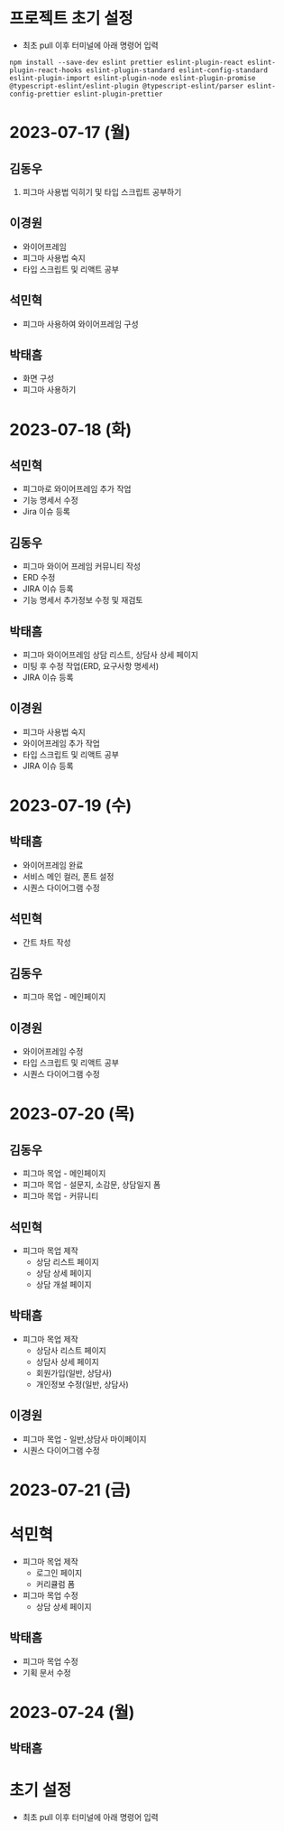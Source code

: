 # 프로젝트 초기 설정

- 최초 pull 이후 터미널에 아래 명령어 입력

```
npm install --save-dev eslint prettier eslint-plugin-react eslint-plugin-react-hooks eslint-plugin-standard eslint-config-standard eslint-plugin-import eslint-plugin-node eslint-plugin-promise @typescript-eslint/eslint-plugin @typescript-eslint/parser eslint-config-prettier eslint-plugin-prettier
```

# 2023-07-17 (월)
 
## 김동우 
 
1. 피그마 사용법 익히기 및 타입 스크립트 공부하기

## 이경원

- 와이어프레임
- 피그마 사용법 숙지  
- 타입 스크립트 및 리액트 공부

## 석민혁

- 피그마 사용하여 와이어프레임 구성

## 박태흠

- 화면 구성
- 피그마 사용하기

# 2023-07-18 (화)

## 석민혁

- 피그마로 와이어프레임 추가 작업
- 기능 명세서 수정
- Jira 이슈 등록

## 김동우

- 피그마 와이어 프레임 커뮤니티 작성
- ERD 수정
- JIRA 이슈 등록
- 기능 명세서 추가정보 수정 및 재검토

## 박태흠

- 피그마 와이어프레임 상담 리스트, 상담사 상세 페이지
- 미팅 후 수정 작업(ERD, 요구사항 명세서)
- JIRA 이슈 등록

## 이경원

- 피그마 사용법 숙지
- 와이어프레임 추가 작업
- 타입 스크립트 및 리액트 공부
- JIRA 이슈 등록

# 2023-07-19 (수)

## 박태흠

- 와이어프레임 완료
- 서비스 메인 컬러, 폰트 설정
- 시퀀스 다이어그램 수정

## 석민혁

- 간트 차트 작성

## 김동우

- 피그마 목업 - 메인페이지

## 이경원

- 와이어프레임 수정
- 타입 스크립트 및 리액트 공부
- 시퀀스 다이어그램 수정

# 2023-07-20 (목)

## 김동우

- 피그마 목업 - 메인페이지
- 피그마 목업 - 설문지, 소감문, 상담일지 폼
- 피그마 목업 - 커뮤니티

## 석민혁

- 피그마 목업 제작
  - 상담 리스트 페이지
  - 상담 상세 페이지
  - 상담 개설 페이지

## 박태흠

- 피그마 목업 제작
  - 상담사 리스트 페이지
  - 상담사 상세 페이지
  - 회원가입(일반, 상담사)
  - 개인정보 수정(일반, 상담사)

## 이경원

- 피그마 목업 - 일반,상담사 마이페이지
- 시퀀스 다이어그램 수정

# 2023-07-21 (금)

# 석민혁

- 피그마 목업 제작
  - 로그인 페이지
  - 커리큘럼 폼
- 피그마 목업 수정
  - 상담 상세 페이지

## 박태흠

- 피그마 목업 수정
- 기획 문서 수정

# 2023-07-24 (월)

## 박태흠

# 초기 설정

- 최초 pull 이후 터미널에 아래 명령어 입력
